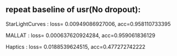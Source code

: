 ## repeat baseline of usr(No dropout):

StarLightCurves : loss= 0.00949086927006, acc=0.958110733395 

MALLAT : loss= 0.000637620924284, acc=0.959061836129 

Haptics : loss= 0.0188539624515, acc=0.477272742222 
